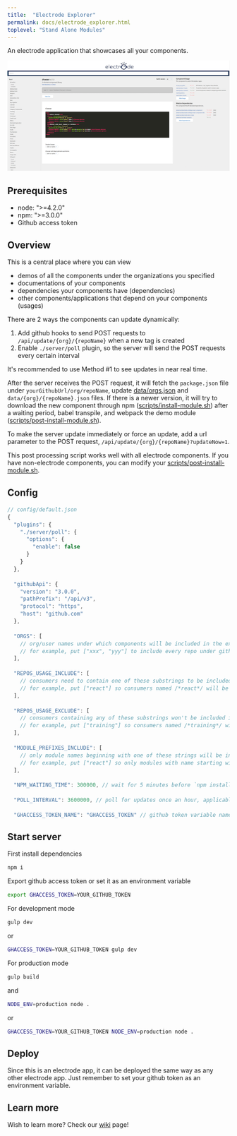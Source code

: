 ```yaml
---
title:  "Electrode Explorer"
permalink: docs/electrode_explorer.html
toplevel: "Stand Alone Modules"
---
```


An electrode application that showcases all your components.

![electrode-explorer](/img/electrode-explorer.png)

## Prerequisites

* node: ">=4.2.0"
* npm: ">=3.0.0"
* Github access token

## Overview

This is a central place where you can view

* demos of all the components under the organizations you specified
* documentations of your components
* dependencies your components have (dependencies)
* other components/applications that depend on your components (usages)

There are 2 ways the components can update dynamically:

1. Add github hooks to send POST requests to `/api/update/{org}/{repoName}` when a new tag is created
2. Enable `./server/poll` plugin, so the server will send the POST requests every certain interval

It's recommended to use Method #1 to see updates in near real time.

After the server receives the POST request, it will fetch the `package.json` file under `yourGithubUrl/org/repoName`,
update [data/orgs.json] and `data/{org}/{repoName}.json` files. If there is a newer version, it will try to download the
new component through npm ([scripts/install-module.sh]) after a waiting period, babel transpile, and webpack the demo module ([scripts/post-install-module.sh]).

To make the server update immediately or force an update, add a url parameter to the POST request, `/api/update/{org}/{repoName}?updateNow=1`.

This post processing script works well with all electrode components. If you have non-electrode components, you can modify your [scripts/post-install-module.sh].

## Config

```js
// config/default.json
{
  "plugins": {
    "./server/poll": {
      "options": {
        "enable": false
      }
    }
  },

  "githubApi": {
    "version": "3.0.0",
    "pathPrefix": "/api/v3",
    "protocol": "https",
    "host": "github.com"
  },

  "ORGS": [
    // org/user names under which components will be included in the explorer
    // for example, put ["xxx", "yyy"] to include every repo under github.com/xxx and github.com/yyy
  ],

  "REPOS_USAGE_INCLUDE": [
    // consumers need to contain one of these substrings to be included in usages
    // for example, put ["react"] so consumers named /*react*/ will be included in usages
  ],

  "REPOS_USAGE_EXCLUDE": [
    // consumers containing any of these substrings won't be included in usages
    // for example, put ["training"] so consumers named /*training*/ will be excluded in usages
  ],

  "MODULE_PREFIXES_INCLUDE": [
    // only module names beginning with one of these strings will be included in dependencies
    // for example, put ["react"] so only modules with name starting with "react" will be included in dependencies
  ],

  "NPM_WAITING_TIME": 300000, // wait for 5 minutes before `npm install`

  "POLL_INTERVAL": 3600000, // poll for updates once an hour, applicable when you enable poll plugin

  "GHACCESS_TOKEN_NAME": "GHACCESS_TOKEN" // github token variable name, your token would be accessible via `process.env["GHACCESS_TOKEN"]`}
```

## Start server

First install dependencies
```sh
npm i
```

Export github access token or set it as an environment variable
```sh
export GHACCESS_TOKEN=YOUR_GITHUB_TOKEN
```

For development mode
```sh
gulp dev
```
or
```sh
GHACCESS_TOKEN=YOUR_GITHUB_TOKEN gulp dev
```

For production mode
```sh
gulp build
```
and
```sh
NODE_ENV=production node .
```
or
```sh
GHACCESS_TOKEN=YOUR_GITHUB_TOKEN NODE_ENV=production node .
```

## Deploy

Since this is an electrode app, it can be deployed the same way as any other electrode app. Just remember to set your github token as an environment variable.

## Learn more

Wish to learn more? Check our [wiki] page!

[data/orgs.json]: https://github.com/electrode-io/electrode-explorer/blob/master/data/orgs.json
[scripts/install-module.sh]: https://github.com/electrode-io/electrode-explorer/blob/master/scripts/install-module.sh
[scripts/post-install-module.sh]: https://github.com/electrode-io/electrode-explorer/blob/master/scripts/post-install-module.sh
[wiki]: https://github.com/electrode-io/electrode-explorer/wiki
